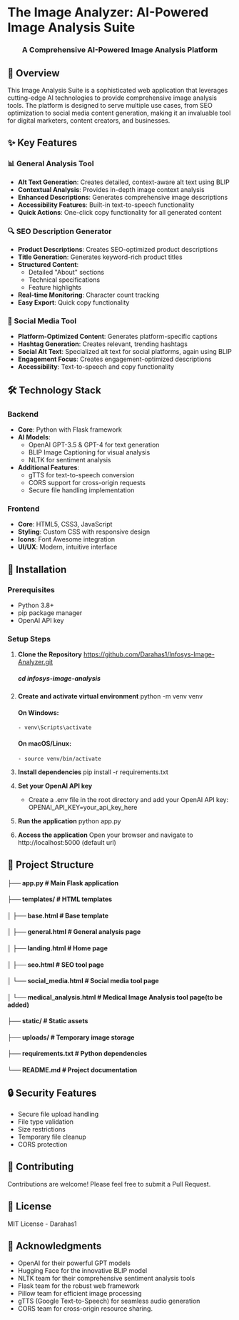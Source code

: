 # The Image Analyzer: AI-Powered Image Analysis Suite

<p align="center">
  <!-- Add your project logo here if you have one -->
  <h3 align="center">A Comprehensive AI-Powered Image Analysis Platform</h3>
</p>

## 🌟 Overview
This Image Analysis Suite is a sophisticated web application that leverages cutting-edge AI technologies to provide comprehensive image analysis tools. The platform is designed to serve multiple use cases, from SEO optimization to social media content generation, making it an invaluable tool for digital marketers, content creators, and businesses.

## ✨ Key Features

### 📊 General Analysis Tool
- **Alt Text Generation**: Creates detailed, context-aware alt text using BLIP
- **Contextual Analysis**: Provides in-depth image context analysis
- **Enhanced Descriptions**: Generates comprehensive image descriptions
- **Accessibility Features**: Built-in text-to-speech functionality
- **Quick Actions**: One-click copy functionality for all generated content

### 🔍 SEO Description Generator
- **Product Descriptions**: Creates SEO-optimized product descriptions
- **Title Generation**: Generates keyword-rich product titles
- **Structured Content**:
  - Detailed "About" sections
  - Technical specifications
  - Feature highlights
- **Real-time Monitoring**: Character count tracking
- **Easy Export**: Quick copy functionality

### 📱 Social Media Tool
- **Platform-Optimized Content**: Generates platform-specific captions
- **Hashtag Generation**: Creates relevant, trending hashtags
- **Social Alt Text**: Specialized alt text for social platforms, again using BLIP
- **Engagement Focus**: Creates engagement-optimized descriptions
- **Accessibility**: Text-to-speech and copy functionality

## 🛠️ Technology Stack

### Backend
- **Core**: Python with Flask framework
- **AI Models**:
  - OpenAI GPT-3.5 & GPT-4 for text generation
  - BLIP Image Captioning for visual analysis
  - NLTK for sentiment analysis
- **Additional Features**:
  - gTTS for text-to-speech conversion
  - CORS support for cross-origin requests
  - Secure file handling implementation

### Frontend
- **Core**: HTML5, CSS3, JavaScript
- **Styling**: Custom CSS with responsive design
- **Icons**: Font Awesome integration
- **UI/UX**: Modern, intuitive interface

## 🚀 Installation

### Prerequisites
- Python 3.8+
- pip package manager
- OpenAI API key

### Setup Steps

1. **Clone the Repository**
    https://github.com/Darahas1/Infosys-Image-Analyzer.git
    ##### cd infosys-image-analysis

2. **Create and activate virtual environment**
    python -m venv venv
    #### On Windows:
       - venv\Scripts\activate
    #### On macOS/Linux:
       - source venv/bin/activate

3. **Install dependencies**
    pip install -r requirements.txt

4. **Set your OpenAI API key**
    - Create a .env file in the root directory and add your OpenAI API key:
      OPENAI_API_KEY=your_api_key_here

5. **Run the application**
    python app.py

6. **Access the application**
    Open your browser and navigate to http://localhost:5000 (default url)

## 📁 Project Structure

#### ├── app.py # Main Flask application
#### ├── templates/ # HTML templates
#### │ ├── base.html # Base template
#### │ ├── general.html # General analysis page
#### │ ├── landing.html # Home page
#### │ ├── seo.html # SEO tool page
#### │ └── social_media.html # Social media tool page
#### │ └── medical_analysis.html # Medical Image Analysis tool page(to be added)
#### ├── static/ # Static assets
#### ├── uploads/ # Temporary image storage
#### ├── requirements.txt # Python dependencies
#### └── README.md # Project documentation

## 🔒 Security Features
- Secure file upload handling
- File type validation
- Size restrictions
- Temporary file cleanup
- CORS protection

## 🤝 Contributing
Contributions are welcome! Please feel free to submit a Pull Request.

## 📝 License
MIT License - Darahas1

## 🙏 Acknowledgments
- OpenAI for their powerful GPT models
- Hugging Face for the innovative BLIP model
- NLTK team for their comprehensive sentiment analysis tools
- Flask team for the robust web framework
- Pillow team for efficient image processing
- gTTS (Google Text-to-Speech) for seamless audio generation
- CORS team for cross-origin resource sharing.


